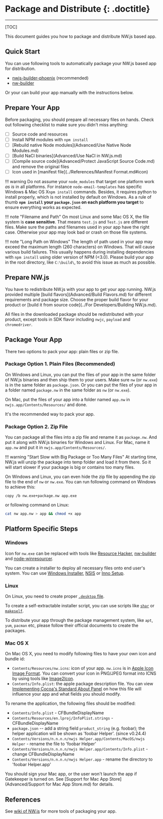 # Package and Distribute {: .doctitle}
---

[TOC]

This document guides you how to package and distribute NW.js based app.

## Quick Start

You can use following tools to automatically package your NW.js based app for distribution.

* [nwjs-builder-phoenix](https://github.com/evshiron/nwjs-builder-phoenix) (recommended)
* [nw-builder](https://github.com/nwjs-community/nw-builder)

Or your can build your app manually with the instructions below.

## Prepare Your App

Before packaging, you should prepare all necessary files on hands. Check out following checklist to make sure you didn't miss anything:

* [ ] Source code and resources
* [ ] Install NPM modules with `npm install`
* [ ] [Rebuild native Node modules](Advanced/Use Native Node Modules.md)
* [ ] [Build NaCl binaries](Advanced/Use NaCl in NW.js.md)
* [ ] [Compile source code](Advanced/Protect JavaScript Source Code.md) and remove the original files
* [ ] Icon used in [manifest file](../References/Manifest Format.md#icon)

!!! warning
    Do not assume your `node_modules` that target one platform work _as is_ in all platforms. For instance `node-email-templates` has specific Windows & Mac OS X`npm install` commands. Besides, it requires python to install properly, which is not installed by default on Windows.
    As a rule of thumb **`npm install` your `package.json` on each platform you target** to ensure everything works as expected.

!!! note "Filename and Path"
    On most Linux and some Mac OS X, the file system is **case sensitive**. That means `test.js` and `Test.js` are different files. Make sure the paths and filenames used in your app have the right case. Otherwise your app may look bad or crash on those file systems.

!!! note "Long Path on Windows"
    The length of path used in your app may exceed the maximum length (260 characters) on Windows. That will cause various build failures. This usually happens during installing dependencies with `npm install` using older version of NPM (<3.0). Please build your app in the root directory, like `C:\build\`, to avoid this issue as much as possible.

## Prepare NW.js

You have to redistribute NW.js with your app to get your app running. NW.js provided multiple [build flavors](Advanced/Build Flavors.md) for different requirements and package size. Choose the proper build flavor for your product or [build it from source code](../For Developers/Building NW.js.md).

All files in the downloaded package should be redistributed with your product, except tools in SDK flavor including `nwjc`, `payload` and `chromedriver`.

## Package Your App

There two options to pack your app: plain files or zip file.

### Package Option 1. Plain Files (Recommended)

On Windows and Linux, you can put the files of your app in the same folder of NW.js binaries and then ship them to your users. Make sure `nw` (or `nw.exe`) is in the same folder as `package.json`. Or you can put the files of your app in a folder named `package.nw` in the same folder as `nw` (or `nw.exe`).

On Mac, put the files of your app into a folder named `app.nw` in `nwjs.app/Contents/Resources/` and done.

It's the recommended way to pack your app.

### Package Option 2. Zip File

You can package all the files into a zip file and rename it as `package.nw`. And put it along with NW.js binaries for Windows and Linux. For Mac, name it `app.nw` and put it in `nwjs.app/Contents/Resources/`.

!!! warning "Start Slow with Big Package or Too Many Files"
    At starting time, NW.js will unzip the package into temp folder and load it from there. So it will start slower if your package is big or contains too many files.

On Windows and Linux, you can even hide the zip file by appending the zip file to the end of `nw` or `nw.exe`.
You can run following command on Windows to achieve this:
```batch
copy /b nw.exe+package.nw app.exe
```
or following command on Linux:
```bash
cat nw app.nw > app && chmod +x app 
```

## Platform Specific Steps

### Windows

Icon for `nw.exe` can be replaced with tools like [Resource Hacker](http://www.angusj.com/resourcehacker/), [nw-builder](https://github.com/mllrsohn/node-webkit-builder) and [node-winresourcer](https://github.com/felicienfrancois/node-winresourcer).

You can create a installer to deploy all necessary files onto end user's system. You can use [Windows Installer](https://msdn.microsoft.com/en-us/library/cc185688(VS.85).aspx), [NSIS](http://nsis.sourceforge.net/Main_Page) or [Inno Setup](http://www.jrsoftware.org/isinfo.php).

### Linux

On Linux, you need to create proper [`.desktop` file](https://wiki.archlinux.org/index.php/Desktop_Entries).

To create a self-extractable installer script, you can use scripts like [`shar`](https://en.wikipedia.org/wiki/Shar) or [`makeself`](http://stephanepeter.com/makeself/).

To distribute your app through the package management system, like `apt`, `yum`, `pacman` etc, please follow their official documents to create the packages.

### Mac OS X

On Mac OS X, you need to modify following files to have your own icon and bundle id:

* `Contents/Resources/nw.icns`: icon of your app. `nw.icns` is in [Apple Icon Image Format](https://en.wikipedia.org/wiki/Apple_Icon_Image_format). You can convert your icon in PNG/JPEG format into ICNS by using tools like [Image2Icon](http://www.img2icnsapp.com/).
* `Contents/Info.plist`: the apple package description file. You can view [Implementing Cocoa's Standard About Panel](http://cocoadevcentral.com/articles/000071.php) on how this file will influence your app and what fields you should modify.

To rename the application, the following files should be modified:
* `Contents/Info.plist` - CFBundleDisplayName
* `Contents/Resources/en.lproj/InfoPlist.strings` - CFBundleDisplayName
* `package.json` -- add a string field `product_string` (e.g. foobar); the helper application will be shown as 'foobar Helper'. (since v0.24.4)
* `Contents/Versions/n.n.n.n/nwjs Helper.app/Contents/MacOS/nwjs Helper` - rename the file to 'foobar Helper'
* `Contents/Versions/n.n.n.n/nwjs Helper.app/Contents/Info.plist` - change CFBundleDisplayName
* `Contents/Versions/n.n.n.n/nwjs Helper.app` - rename the directory to 'foobar Helper.app'

You should sign your Mac app, or the user won't launch the app if Gatekeeper is turned on. See [Support for Mac App Store](Advanced/Support for Mac App Store.md) for details.

## References

See [wiki of NW.js](https://github.com/nwjs/nw.js/wiki/How-to-package-and-distribute-your-apps) for more tools of packaging your app.
